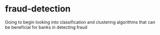 # fraud-detection
Going to begin looking into classification and clustering algorithms that can be beneficial for banks in detecting fraud
